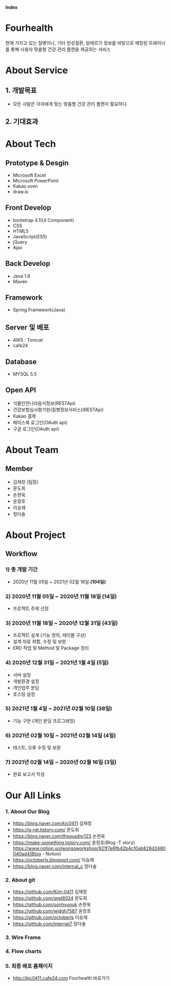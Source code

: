 #### Index

# Fourhealth

현재 가지고 있는 질병이나, 기타 만성질환, 알레르기 정보를 바탕으로 매칭된 트레이너를 통해 사용자 맞춤형 건강 관리 플랜을 제공하는 서비스

# About Service

## 1. 개발목표

- 모든 사람은 각자에게 맞는 맞춤형 건강 관리 플랜이 필요하다.

## 2. 기대효과

# About Tech

## Prototype & Desgin

- Microsoft Excel
- Microsoft PowerPoint
- Kakao oven
- draw.io

## Front Develop

- bootstrap 4.1(UI Component)
- CSS
- HTML5
- JavaScript(ES5)
- jQuery
- Ajax

## Back Develop

- Java 1.8
- Maven

## Framework
- Spring Framework(Java)

## Server 및 배포

- AWS : Tomcat
- cafe24

## Database

- MYSQL 5.5

## Open API

- 식품안전나라음식정보(RESTApi)
- 건강보험심사평가원(질병정보서비스)(RESTApi)
- Kakao 결제
- 페이스북 로그인(OAuth api)
- 구글 로그인(OAuth api)

# About Team

## Member

- 김재창 (팀장)
- 문도희
- 손현욱
- 윤정호
- 이승재
- 정다솔

# About Project

## Workflow

### 1) 총 개발 기간 
-  2020년 11월 05일 ~ 2021년 02월 16일 <b>(104일)</b>
### 2) 2020년 11월 05일 ~ 2020년 11월 18일 <b>(14일)</b>
- 프로젝트 주제 선정
### 3) 2020년 11월 18일 ~ 2020년 12월 31일 <b>(43일)</b>
- 프로젝트 설계 (기능 정의, 테이블 구상)
- 설계 자료 취합, 수정 및 보완
- ERD 작업 및 Method 및 Package 정리
### 4) 2020년 12월 31일 ~ 2021년 1월 4일 <b>(5일)</b>
- 서버 설정
- 개발환경 설정
- 개인업무 분담
- 호스팅 설정
### 5) 2021년 1월 4일 ~ 2021년 02월 10일 <b>(38일)</b>
- 기능 구현 (개인 분담 프로그래밍)
### 6) 2021년 02월 10일 ~ 2021년 02월 14일 <b>(4일)</b>
- 테스트, 오류 수정 및 보완
### 7) 2021년 02월 14일 ~ 2020년 02월 16일 <b>(3일)</b>
- 완료 보고서 작성
# Our All Links

### 1. About Our Blog

- https://blog.naver.com/kjc0411 김재창
- https://g-ret.tistory.com/ 문도희
- https://blog.naver.com/thsgusdnr123 손현욱
- https://make-something.tistory.com/ 윤정호(Blog -T story)  
  https://www.notion.so/jeongoworkshop/921f7e6fb42b4c10ab828d2480040ad4(Blog - Notion)  
- https://octoberls.blogspot.com/ 이승재
- https://blog.naver.com/internal_c 정다솔

### 2. About git
- https://github.com/Kim-0411 김재창
- https://github.com/gret8024 문도희
- https://github.com/sonhyunuk 손현욱
- https://github.com/wjdgh7587 윤정호
- https://github.com/octoberls 이승재
- https://github.com/internal7 정다솔

### 3. Wire Frame

### 4. Flow charts

### 5. 최종 배포 홈페이지
- http://kjc0411.cafe24.com Fourhealth 바로가기